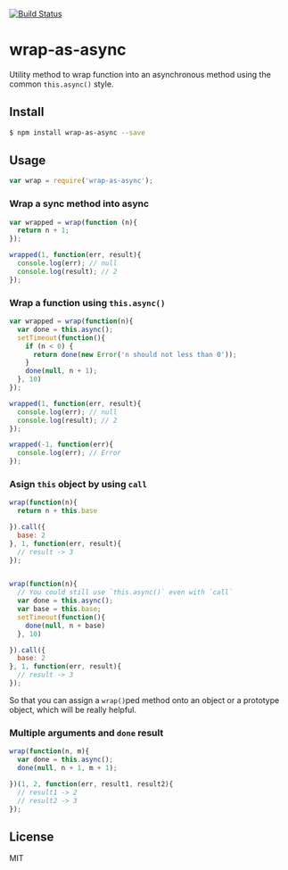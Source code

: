 [![Build Status](https://travis-ci.org/kaelzhang/node-wrap-as-async.svg?branch=master)](https://travis-ci.org/kaelzhang/node-wrap-as-async)
<!-- optional npm version
[![NPM version](https://badge.fury.io/js/wrap-as-async.svg)](http://badge.fury.io/js/wrap-as-async)
-->
<!-- optional npm downloads
[![npm module downloads per month](http://img.shields.io/npm/dm/wrap-as-async.svg)](https://www.npmjs.org/package/wrap-as-async)
-->
<!-- optional dependency status
[![Dependency Status](https://david-dm.org/kaelzhang/node-wrap-as-async.svg)](https://david-dm.org/kaelzhang/node-wrap-as-async)
-->

# wrap-as-async

Utility method to wrap function into an asynchronous method using the common `this.async()` style.

## Install

```sh
$ npm install wrap-as-async --save
```

## Usage

```js
var wrap = require('wrap-as-async');
```

### Wrap a sync method into async

```js
var wrapped = wrap(function (n){
  return n + 1;
});

wrapped(1, function(err, result){
  console.log(err); // null
  console.log(result); // 2
});
```

### Wrap a function using `this.async()`

```js
var wrapped = wrap(function(n){
  var done = this.async();
  setTimeout(function(){
    if (n < 0) {
      return done(new Error('n should not less than 0'));
    }
    done(null, n + 1);
  }, 10)
});

wrapped(1, function(err, result){
  console.log(err); // null
  console.log(result); // 2
});

wrapped(-1, function(err){
  console.log(err); // Error
});
```

### Asign `this` object by using `call`

```js
wrap(function(n){
  return n + this.base

}).call({
  base: 2
}, 1, function(err, result){
  // result -> 3
});


wrap(function(n){
  // You could still use `this.async()` even with `call`
  var done = this.async();
  var base = this.base;
  setTimeout(function(){
    done(null, n + base)
  }, 10)

}).call({
  base: 2
}, 1, function(err, result){
  // result -> 3
});
```

So that you can assign a `wrap()`ped method onto an object or a prototype object, which will be really helpful.

### Multiple arguments and `done` result

```js
wrap(function(n, m){
  var done = this.async();
  done(null, n + 1, m + 1);

})(1, 2, function(err, result1, result2){
  // result1 -> 2
  // result2 -> 3
});
```

## License

MIT
